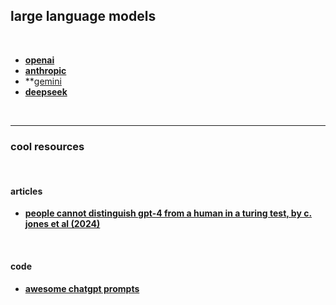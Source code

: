 ## large language models

<br>

* **[openai](gpt)**
* **[anthropic](claude)**
* **[gemini](gemini)
* **[deepseek](deeepsek)**

<br>

---

### cool resources

<br>

#### articles

* **[people cannot distinguish gpt-4 from a human in a turing test, by c. jones et al (2024)](https://arxiv.org/pdf/2405.08007)**

<br>

#### code

* **[awesome chatgpt prompts](https://github.com/f/awesome-chatgpt-prompts)**
